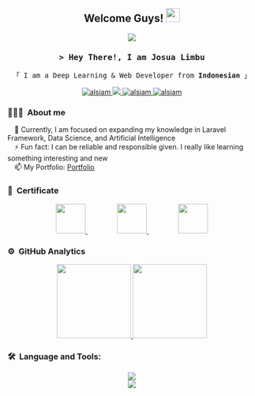 <h2 align="center">
  Welcome Guys!
  <img src="https://media.giphy.com/media/hvRJCLFzcasrR4ia7z/giphy.gif" width="28">
</h2>
<p align="center">
  <a href="https://github.com/JosuaLimbu"><img src="https://readme-typing-svg.herokuapp.com/?lines=Fresh%20Graduate;Web%20Developer;Deep%20Learning;Always%20learning%20new%20things&center=true&width=380&height=45"></a>
</p>

<!-- Intro  -->
<h3 align="center">
        <samp>&gt; Hey There!, I am Josua Limbu
        </samp>
</h3>
<p align="center"> 
  <samp>
    「 I am a Deep Learning & Web Developer from <b>Indonesian</b> 」
  </samp>
</p>

<p align="center">
 <a href="https://linkedin.com/in/josua-limbu" target="_blank">
  <img src="https://img.shields.io/badge/LinkedIn-0077B5?style=for-the-badge&logo=linkedin&logoColor=white" alt="alsiam"/>
 </a>
 <a href="https://x.com/joli23_" target="_blank">
  <img src="https://img.shields.io/badge/Twitter-1DA1F2?style=for-the-badge&logo=x&logoColor=white" />
 </a>
 <a href="https://www.instagram.com/joli23__/" target="_blank">
  <img src="https://img.shields.io/badge/Instagram-fe4164?style=for-the-badge&logo=instagram&logoColor=white" alt="alsiam" />
 </a> 
 <a href="https://www.facebook.com/josua.limbu23" target="_blank">
  <img src="https://img.shields.io/badge/Facebook-20BEFF?&style=for-the-badge&logo=facebook&logoColor=white" alt="alsiam"  />
  </a> 
</p>
<!-- About Section -->

### 👨🏻‍💻 &nbsp;About me
 
<p>
  
&emsp;🌱 Currently, I am focused on expanding my knowledge in Laravel Framework, Data Science, and Artificial Intelligence<br>
&emsp;⚡ Fun fact: I can be reliable and responsible given. I really like learning something interesting and new<br>
&emsp;📫 My Portfolio: [Portfolio](https://josualimbu.vercel.app/)

</p>

### 📜 &nbsp;Certificate
<p align="center">
  <a href="https://drive.google.com/file/d/1F_71jkRfJijxtNcKNcpwx7Rqd247jwoi/view?usp=sharing" style="margin: 0 30px;">
    <img src="https://www.svgrepo.com/show/452142/adobe.svg" width="60" height="60">
  </a>
  <a href="https://www.cloudskillsboost.google/public_profiles/56c7333c-2550-44ae-8cef-8eb1dc85bbd9" style="margin: 0 30px;">
    <img src="https://www.svgrepo.com/show/448223/gcp.svg" width="60" height="60">
  </a>
  <a href="https://www.hackerrank.com/profile/limbujosua23" style="margin: 0 30px;">
    <img src="https://five.co/wp-content/uploads/2023/08/800px-HackerRank_Icon-1000px.png" width="60" height="60">
  </a>
</p>

### ⚙️ &nbsp;GitHub Analytics
<p align="center">
<a href="https://github.com/JosuaLimbu">
  <img height="150em" src="https://github-readme-stats-eight-theta.vercel.app/api?username=JosuaLimbu&show_icons=true&theme=dark&include_all_commits=true&count_private=true"/>
  <img height="150em" src="https://github-readme-stats.vercel.app/api/top-langs/?username=JosuaLimbu&hide_progress=true&theme=dark" />
</a>
</p>

### 🛠 &nbsp;Language and  Tools:

<p align="center">
  <a href="https://skillicons.dev">
    <img src="https://skillicons.dev/icons?i=php,laravel,express,react,vite,py,cs,cpp,html,css,javascript,jquery,bootstrap,tailwind,tensorflow" />
  </a>
  <br>
  <a href="https://skillicons.dev">
    <img src="https://skillicons.dev/icons?i=opencv,pytorch,flask,mysql,mongodb,sqlite,git,postman,jenkins,nodejs,arduino,figma,ai,photoshop" />
  </a>
</p>


<!--
**JosuaLimbu/JosuaLimbu** is a ✨ _special_ ✨ repository because its `README.md` (this file) appears on your GitHub profile.

Here are some ideas to get you started:

- 🔭 I’m currently working on ...
- 🌱 I’m currently learning ...
- 👯 I’m looking to collaborate on ...
- 🤔 I’m looking for help with ...
- 💬 Ask me about ...
- 📫 How to reach me: ...
- 😄 Pronouns: ...
- ⚡ Fun fact: ...
-->
